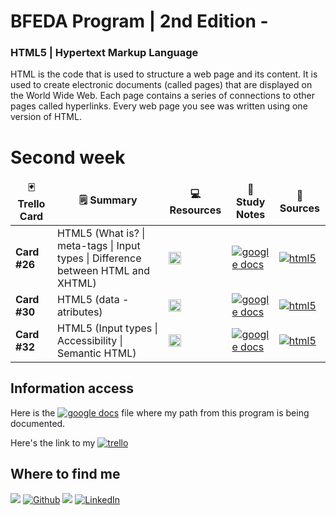 # BFEDA Program | 2nd Edition -

<h3> HTML5 | Hypertext Markup Language </h3>
<p> HTML is the code that is used to structure a web page and its content. It is used to create electronic documents (called pages) that are displayed on the World Wide Web. Each page contains a series of connections to other pages called hyperlinks. Every web page you see was written using one version of HTML.</p>

# Second week

<table>
  <thead align="center">
    <tr border: none;>
      <td><b>🃏 Trello Card</b></td>
      <td><b>🗒️ Summary</b></td>
      <td><b>💻 Resources</b></td>
      <td><b>💾 Study Notes</b></td>
      <td><b>🔗 Sources</b></td>
    </tr>
  </thead>
  <tbody>
  </tr>
     <tr>
      <td><b>Card #26</b></a></td>
      <td> HTML5 (What is? | meta-tags | Input types | Difference between HTML and XHTML) </td>
      <td><code><img alt="html" height="20" src="https://img.shields.io/badge/git-yellow?&style=for-the-flat&logo=git&logoColor=white"></code></td>
      <td><a href="https://docs.google.com/document/d/1pVQDZ1HwT11jFiImkT1QuoQdv71whgUIumcxEbGAu6k/edit?usp=sharing" target="_blank"><img alt="google docs" src="https://img.shields.io/badge/Google%20Doc-green?&style=for-the-flat&logo=googlesheets&logoColor=white"></a></td>
      <td><a href="https://github.com/Ju-oogle/introductoryProgramAltimetrik/tree/master/studyMaterial/HTML5" target="_blank"><img alt="html5" src="https://img.shields.io/badge/HTML5-orange?&style=for-the-flat&logo=html5&logoColor=white"></a></td>
    </tr>
    <tr>
      <td><b>Card #30</b></a></td>
      <td> HTML5 (data - atributes)</td>
      <td><code><img alt="html" height="20" src="https://img.shields.io/badge/git-yellow?&style=for-the-flat&logo=git&logoColor=white"></code></td>
      <td><a href="https://docs.google.com/document/d/1pVQDZ1HwT11jFiImkT1QuoQdv71whgUIumcxEbGAu6k/edit?usp=sharing" target="_blank"><img alt="google docs" src="https://img.shields.io/badge/Google%20Doc-green?&style=for-the-flat&logo=googlesheets&logoColor=white"></a></td>
      <td><a href="https://github.com/Ju-oogle/introductoryProgramAltimetrik/tree/master/studyMaterial/HTML5" target="_blank"><img alt="html5" src="https://img.shields.io/badge/HTML5-orange?&style=for-the-flat&logo=html5&logoColor=white"></a></td>
    </tr>
    <tr>
      <td><b>Card #32</b></a></td>
      <td> HTML5 (Input types | Accessibility | Semantic HTML)</td>
      <td><code><img alt="html" height="20" src="https://img.shields.io/badge/git-yellow?&style=for-the-flat&logo=git&logoColor=white"></code></td>
      <td><a href="https://docs.google.com/document/d/1pVQDZ1HwT11jFiImkT1QuoQdv71whgUIumcxEbGAu6k/edit?usp=sharing" target="_blank"><img alt="google docs" src="https://img.shields.io/badge/Google%20Doc-green?&style=for-the-flat&logo=googlesheets&logoColor=white"></a></td>
      <td><a href="https://github.com/Ju-oogle/introductoryProgramAltimetrik/tree/master/studyMaterial/HTML5" target="_blank"><img alt="html5" src="https://img.shields.io/badge/HTML5-orange?&style=for-the-flat&logo=html5&logoColor=white"></a></td>
    </tr>
   <tr>
  </tbody>
</table>

## Information access
<p>Here is the <a href="https://docs.google.com/document/d/1pVQDZ1HwT11jFiImkT1QuoQdv71whgUIumcxEbGAu6k/edit?usp=sharing" target="_blank"><img alt="google docs" src="https://img.shields.io/badge/Google%20Doc-green?&style=for-the-flat&logo=googlesheets&logoColor=white"></a> file where my path from this program is being documented.</p>
<p>Here's the link to my <a href="https://trello.com/b/WgfNtKGO/juoogles-workspace-bfeda-2nd-edition" target="_blank"><img alt="trello" src="https://img.shields.io/badge/Trello-blue?&style=for-the-flat&logo=trello&logoColor=white"></a></p>

## Where to find me
<p><a href="https://github.com/Ju-oogle" target="_blank"><img src="https://img.shields.io/badge/About-green?&style=for-the-flat&logo=aboutdotme&logoColor=white"></a> <a href="https://github.com/Ju-oogle" target="_blank"><img alt="Github" src="https://img.shields.io/badge/GitHub-orange?&style=for-the-flat&logo=github&logoColor=white"></a> <a href="mailto:juoogle@gmail.com" target="_blank"><img src="https://img.shields.io/badge/Gmail-red?&style=for-the-flat&logo=gmail&logoColor=white"></a> <a href="www.linkedin.com/in/julieta-zavalla-alcala" target="_blank"><img alt="LinkedIn" src="https://img.shields.io/badge/LinkedIn-%230077B5.svg?&style=for-the-flat&logo=linkedin&logoColor=white"></a>
</p>
